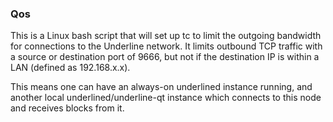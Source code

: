 ### Qos ###

This is a Linux bash script that will set up tc to limit the outgoing bandwidth for connections to the Underline network. It limits outbound TCP traffic with a source or destination port of 9666, but not if the destination IP is within a LAN (defined as 192.168.x.x).

This means one can have an always-on underlined instance running, and another local underlined/underline-qt instance which connects to this node and receives blocks from it.

